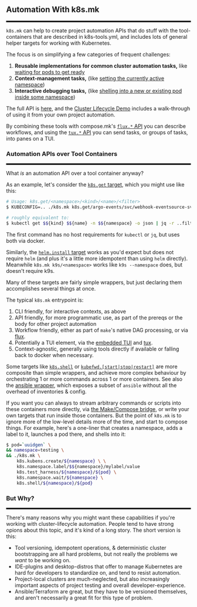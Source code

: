 ## Automation With k8s.mk
<hr style="width:100%;border-bottom:3px solid black;">

`k8s.mk` can help to create project automation APIs that do stuff with the tool-containers that are described in k8s-tools.yml, and includes lots of general helper targets for working with Kubernetes.  



The focus is on simplifying a few categories of frequent challenges:

1. **Reusable implementations for common cluster automation tasks,** like [waiting for pods to get ready](/k8s-tools/api#k8s.wait)
1. **Context-management tasks,** (like [setting the currently active namespace](/k8s-tools/api#k8snamespacearg))
1. **Interactive debugging tasks,** (like [shelling into a new or existing pod inside some namespace](/k8s-tools/api#k8sshellarg))

The full API is [here](/k8s-tools/api/#api-k8smk), and the [Cluster Lifecycle Demo](/k8s-tools/demos#demo-cluster-automation) includes a walk-through of using it from your own project automation.  

By combining these tools with compose.mk's [`flux.*` API](https://robot-wranglers.github.io/compose.mk//api#api-flux) you can describe workflows, and using the [`tux.*` API](https://robot-wranglers.github.io/compose.mk//api#api-tux) you can send tasks, or groups of tasks, into panes on a TUI.

### Automation APIs over Tool Containers
<hr style="width:100%;border-bottom:3px solid black;">

What *is* an automation API over a tool container anyway?  

As an example, let's consider the [`k8s.get` target](/k8s-tools/api/#k8sget), which you might use like this:

```bash
# Usage: k8s.get/<namespace>/<kind>/<name>/<filter>
$ KUBECONFIG=.. ./k8s.mk k8s.get/argo-events/svc/webhook-eventsource-svc/.spec.clusterIP

# roughly equivalent to:
$ kubectl get $${kind} $${name} -n $${namespace} -o json | jq -r ..filter.."
```

The first command has no host requirements for `kubectl` or `jq`, but uses both via docker.  

Similarly, the [`helm.install` target](/k8s-tools/api#helm.install) works as you'd expect but does not require `helm` (and plus it's a little more idempotent than using `helm` directly).  Meanwhile `k8s.mk k9s/<namespace>` works like `k9s --namespace` does, but doesn't require k9s.

Many of these targets are fairly simple wrappers, but just declaring them accomplishes several things at once.

The typical `k8s.mk` entrypoint is:

1. CLI friendly, for interactive contexts, as above
1. API friendly, for more programmatic use, as part of the prereqs or the body for other project automation
1. Workflow friendly, either as part of `make`'s native DAG processing, or via [flux](/api#api-flux).
1. Potentially a TUI element, via the [embedded TUI](/#embedded-tui) and [tux](/api#tux).
1. Context-agnostic, generally using tools directly if available or falling back to docker when necessary.

Some targets like [`k8s.shell`](/k8s-tools/api/#k8sshell) or [`kubefwd.[start|stop|restart]`](/k8s-tools/api/#kubefwd) are more composite than simple wrappers, and achieve more complex behaviour by orchestrating 1 or more commands across 1 or more containers.  See also the [ansible wrapper](/k8s-tools/api#api-ansible), which exposes a subset of `ansible` without all the overhead of inventories & config.

If you want you can always to stream arbitrary commands or scripts into these containers more directly, via [the Make/Compose bridge](https://robot-wranglers.github.io/compose.mk//bridge), or write your own targets that run inside those containers.  But the point of `k8s.mk` is to ignore more of the low-level details more of the time, and start to compose things.  For example, here's a one-liner that creates a namespace, adds a label to it, launches a pod there, and shells into it:

```bash 
$ pod=`uuidgen` \
&& namespace=testing \
&& ./k8s.mk \
    k8s.kubens.create/${namespace} \ \
    k8s.namespace.label/$${namespace}/mylabel/value
    k8s.test_harness/${namespace}/${pod} \
    k8s.namespace.wait/${namespace} \
    k8s.shell/${namespace}/${pod}
```

### But Why?
<hr style="width:100%;border-bottom:3px solid black;">

There's many reasons why you might want these capabilities if you're working with cluster-lifecycle automation.  People tend to have strong opions about this topic, and it's kind of a long story.  The short version is this: 

* Tool versioning, idempotent operations, & deterministic cluster bootstrapping are all hard problems, but not really the problems we *want* to be working on.
* IDE-plugins and desktop-distros that offer to manage Kubernetes are hard for developers to standardize on, and tend to resist automation.  
* Project-local clusters are much-neglected, but also increasingly important aspects of project testing and overall developer-experience.  
* Ansible/Terraform are great, but they have to be versioned themselves, and aren't necessarily a great fit for this type of problem.  


